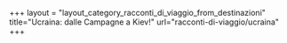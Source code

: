 +++
layout = "layout_category_racconti_di_viaggio_from_destinazioni"
title="Ucraina: dalle Campagne a Kiev!"
url="racconti-di-viaggio/ucraina"
+++